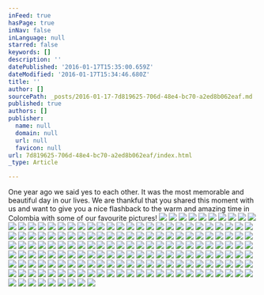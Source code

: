 ```yaml
---
inFeed: true
hasPage: true
inNav: false
inLanguage: null
starred: false
keywords: []
description: ''
datePublished: '2016-01-17T15:35:00.659Z'
dateModified: '2016-01-17T15:34:46.680Z'
title: ''
author: []
sourcePath: _posts/2016-01-17-7d819625-706d-48e4-bc70-a2ed8b062eaf.md
published: true
authors: []
publisher:
  name: null
  domain: null
  url: null
  favicon: null
url: 7d819625-706d-48e4-bc70-a2ed8b062eaf/index.html
_type: Article

---
```

One year ago we said yes to each other. It was the most memorable and beautiful day in our lives. We are thankful that you shared this moment with us and want to give you a nice flashback to the warm and amazing time in Colombia with some of our favourite pictures!  ![](https://the-grid-user-content.s3-us-west-2.amazonaws.com/ff49e730-a981-4b19-bfaa-f53bfbca1770.jpg)
![](https://the-grid-user-content.s3-us-west-2.amazonaws.com/ac582791-f07d-417f-8d5c-4e7a77ff9662.jpg)
![](https://the-grid-user-content.s3-us-west-2.amazonaws.com/b619a220-9aab-49ca-9660-bc6b1b5f5da8.jpg)
![](https://the-grid-user-content.s3-us-west-2.amazonaws.com/7316b20a-adc9-430b-ab1d-616f16e2cceb.jpg)
![](https://the-grid-user-content.s3-us-west-2.amazonaws.com/8881d54a-8249-40d8-bb85-fa89d6c9b581.jpg)
![](https://the-grid-user-content.s3-us-west-2.amazonaws.com/c040a44c-b7c2-4622-9c29-2c22965292bc.jpg)
![](https://the-grid-user-content.s3-us-west-2.amazonaws.com/9e2edd8f-d5d1-49af-8ca0-95e7fe9eb549.jpg)
![](https://the-grid-user-content.s3-us-west-2.amazonaws.com/16ad0047-2ea9-4d2d-b532-1c91f3d3c706.jpg)
![](https://the-grid-user-content.s3-us-west-2.amazonaws.com/ab777df7-2e77-4c34-95db-099a2b3172af.jpg)
![](https://the-grid-user-content.s3-us-west-2.amazonaws.com/34c87f91-cdeb-4859-9b2b-b57787b94814.jpg)
![](https://the-grid-user-content.s3-us-west-2.amazonaws.com/9d918d63-4090-47a6-8ca3-3a35fbf267c1.jpg)
![](https://the-grid-user-content.s3-us-west-2.amazonaws.com/e2e092f1-35b9-4c7e-831e-5899f364d813.jpg)
![](https://the-grid-user-content.s3-us-west-2.amazonaws.com/5d850631-82ae-41ab-b139-13da8fe8c1fe.jpg)
![](https://the-grid-user-content.s3-us-west-2.amazonaws.com/de96e888-44d0-4762-80d8-60c3f40d069f.jpg)
![](https://the-grid-user-content.s3-us-west-2.amazonaws.com/9ed4bdf5-de37-4319-be12-e27689a35d2c.jpg)
![](https://the-grid-user-content.s3-us-west-2.amazonaws.com/06f94d14-44a3-4c99-92ed-e8ae6c8b8fc1.jpg)
![](https://the-grid-user-content.s3-us-west-2.amazonaws.com/9e7616cf-e5d2-409e-87f9-83124ad98460.jpg)
![](https://the-grid-user-content.s3-us-west-2.amazonaws.com/1f288f39-623f-4878-8130-3cf15acba5a5.jpg)
![](https://the-grid-user-content.s3-us-west-2.amazonaws.com/259fb70f-6e32-4d6d-b13e-8157b5a261ae.jpg)
![](https://the-grid-user-content.s3-us-west-2.amazonaws.com/c5d076d7-9385-46db-8df0-45eb95834c84.jpg)
![](https://the-grid-user-content.s3-us-west-2.amazonaws.com/0575a879-a5f3-4ef6-b6b2-3ae9c0c65049.jpg)
![](https://the-grid-user-content.s3-us-west-2.amazonaws.com/37578a6c-1f66-40f0-8300-5ac166709f56.jpg)
![](https://the-grid-user-content.s3-us-west-2.amazonaws.com/14670d0e-ccd7-4dd0-b666-ad8c363ec59a.jpg)
![](https://the-grid-user-content.s3-us-west-2.amazonaws.com/b46e4ecc-5dac-4cf5-adaf-9b13f1f450e2.jpg)
![](https://the-grid-user-content.s3-us-west-2.amazonaws.com/faff3cbc-a3af-4c1a-8f57-7f42c60404f8.jpg)
![](https://the-grid-user-content.s3-us-west-2.amazonaws.com/668c8d03-23a2-4510-9286-ca7827c80d4c.jpg)
![](https://the-grid-user-content.s3-us-west-2.amazonaws.com/0c806f82-d1f1-4614-831e-753415213a38.jpg)
![](https://the-grid-user-content.s3-us-west-2.amazonaws.com/c3a7686c-0f6b-40a6-8b10-da07bf16ea73.jpg)
![](https://the-grid-user-content.s3-us-west-2.amazonaws.com/18122b8d-8d0a-4860-a79b-0395ca3ec478.jpg)
![](https://the-grid-user-content.s3-us-west-2.amazonaws.com/dece76c9-cc28-432d-bdbb-6be538c46314.jpg)
![](https://the-grid-user-content.s3-us-west-2.amazonaws.com/ec59b18a-85cb-466c-b904-2348aeb56ef5.jpg)
![](https://the-grid-user-content.s3-us-west-2.amazonaws.com/209b7ca3-1768-4189-a9f5-fa82c728768d.jpg)
![](https://the-grid-user-content.s3-us-west-2.amazonaws.com/7b2c73f3-bfb3-498e-935c-8e3eed3b36bb.jpg)
![](https://the-grid-user-content.s3-us-west-2.amazonaws.com/c703689c-7068-4bb0-a521-db30d78e37d5.jpg)
![](https://the-grid-user-content.s3-us-west-2.amazonaws.com/85cff46e-59f9-49f0-919a-1768b4277f1d.jpg)
![](https://the-grid-user-content.s3-us-west-2.amazonaws.com/b4844136-9444-4fb0-8ab5-6cda24714fcc.jpg)
![](https://the-grid-user-content.s3-us-west-2.amazonaws.com/22eb7005-0add-4976-8923-db83d6ae9f48.jpg)
![](https://the-grid-user-content.s3-us-west-2.amazonaws.com/86441810-b2dd-46b7-901d-369035042cdf.jpg)
![](https://the-grid-user-content.s3-us-west-2.amazonaws.com/62d188a8-d375-4cca-8750-9fe0a7d568a4.jpg)
![](https://the-grid-user-content.s3-us-west-2.amazonaws.com/c5c5e5bd-246f-4309-b1cc-8b17fe23df84.jpg)
![](https://the-grid-user-content.s3-us-west-2.amazonaws.com/d59b8246-4e62-491b-89c0-f141f0386069.jpg)
![](https://the-grid-user-content.s3-us-west-2.amazonaws.com/b35a954c-2a2c-458e-a6ff-c78dfb52c8eb.jpg)
![](https://the-grid-user-content.s3-us-west-2.amazonaws.com/371c2ded-007f-42ee-81d7-984f8dd4bd89.jpg)
![](https://the-grid-user-content.s3-us-west-2.amazonaws.com/27151009-779b-4301-be18-b07e90550d47.jpg)
![](https://the-grid-user-content.s3-us-west-2.amazonaws.com/854db9cc-1abd-443d-ac5a-94381c295056.jpg)
![](https://the-grid-user-content.s3-us-west-2.amazonaws.com/f01fd894-a3a7-406e-9a69-5683c41af63c.jpg)
![](https://the-grid-user-content.s3-us-west-2.amazonaws.com/ca5b662a-11e1-4606-8324-d429a99323a2.jpg)
![](https://the-grid-user-content.s3-us-west-2.amazonaws.com/4d532f99-de34-4b55-8351-12e46a369b8a.jpg)
![](https://the-grid-user-content.s3-us-west-2.amazonaws.com/9001b0a5-e704-4654-961c-6a2fd3a6b3ed.jpg)
![](https://the-grid-user-content.s3-us-west-2.amazonaws.com/4d765778-7b5d-428f-8ab9-03b344c3ff69.jpg)
![](https://the-grid-user-content.s3-us-west-2.amazonaws.com/853edaac-563f-46bb-939f-df3635c7274e.jpg)
![](https://the-grid-user-content.s3-us-west-2.amazonaws.com/28a75db2-8097-4f9c-af2e-403437b0906b.jpg)
![](https://the-grid-user-content.s3-us-west-2.amazonaws.com/2a9f8680-4e00-4aae-a325-e805513aeb98.jpg)
![](https://the-grid-user-content.s3-us-west-2.amazonaws.com/e003afa6-8781-447e-a274-55a5817ac452.jpg)
![](https://the-grid-user-content.s3-us-west-2.amazonaws.com/ced70481-1d18-47fb-90bc-f8ae342f7590.jpg)
![](https://the-grid-user-content.s3-us-west-2.amazonaws.com/c38a46cc-a55e-4fd7-b55b-c92a18d46d53.jpg)
![](https://the-grid-user-content.s3-us-west-2.amazonaws.com/cad7a5dd-8f68-40ca-bdc9-805051b601b8.jpg)
![](https://the-grid-user-content.s3-us-west-2.amazonaws.com/2a7748e5-b662-4bb1-bfb1-3b31c835d455.jpg)
![](https://the-grid-user-content.s3-us-west-2.amazonaws.com/20e3fcbe-013f-4b9c-8c95-2b6ab3d96366.jpg)
![](https://the-grid-user-content.s3-us-west-2.amazonaws.com/7fab5c45-9258-4a18-a887-a61eafdafd7d.jpg)
![](https://the-grid-user-content.s3-us-west-2.amazonaws.com/6aaf9a1e-fd13-4bd3-bb00-4cc5aad60d25.jpg)
![](https://the-grid-user-content.s3-us-west-2.amazonaws.com/3b23b15f-01b8-4f2d-951c-0b7788ab7ea6.jpg)
![](https://the-grid-user-content.s3-us-west-2.amazonaws.com/163c9d0d-efb6-44b0-ab2c-2994fa8b24c2.jpg)
![](https://the-grid-user-content.s3-us-west-2.amazonaws.com/eaf03517-b18a-44cc-bbc8-987a44eabd79.jpg)
![](https://the-grid-user-content.s3-us-west-2.amazonaws.com/d43ab947-e683-4bf9-b8bf-7cd5405ce8e6.jpg)
![](https://the-grid-user-content.s3-us-west-2.amazonaws.com/2ed9d4dd-8707-4654-8b7e-f42dca7aa07e.jpg)
![](https://the-grid-user-content.s3-us-west-2.amazonaws.com/7e6fae2f-17d3-41d4-8826-dd4aa762ba5e.jpg)
![](https://the-grid-user-content.s3-us-west-2.amazonaws.com/2282ce9b-6563-4a6f-a9b0-63dc470eade2.jpg)
![](https://the-grid-user-content.s3-us-west-2.amazonaws.com/b1ebc4ff-ef44-47d5-a1fa-3c00ce2ff567.jpg)
![](https://the-grid-user-content.s3-us-west-2.amazonaws.com/df267ac5-9b8e-4c4e-abee-7fd53c140ba0.jpg)
![](https://the-grid-user-content.s3-us-west-2.amazonaws.com/7fd42fd6-5b79-4281-bcf1-63e3d3ea0a7e.jpg)
![](https://the-grid-user-content.s3-us-west-2.amazonaws.com/728aefc2-a6f5-4344-a086-38fe740b7aae.jpg)
![](https://the-grid-user-content.s3-us-west-2.amazonaws.com/63eb7be6-39ca-4d6b-a77a-93b71fdbf761.jpg)
![](https://the-grid-user-content.s3-us-west-2.amazonaws.com/ef21900c-b340-4fd3-b303-0b3c0f9ce922.jpg)
![](https://the-grid-user-content.s3-us-west-2.amazonaws.com/ebd68512-d696-44f9-83e6-aa5c45d34cac.jpg)
![](https://the-grid-user-content.s3-us-west-2.amazonaws.com/95261a90-d6f9-4d03-ad22-e48ee452de0b.jpg)
![](https://the-grid-user-content.s3-us-west-2.amazonaws.com/412a0da0-7c99-41e3-8f76-7b837dbb8e81.jpg)
![](https://the-grid-user-content.s3-us-west-2.amazonaws.com/c9e9b5b6-ece2-423f-9970-f502fdc08304.jpg)
![](https://the-grid-user-content.s3-us-west-2.amazonaws.com/02b5e6ed-8fbd-47fa-9275-a3fc49731154.jpg)
![](https://the-grid-user-content.s3-us-west-2.amazonaws.com/3ce27c5b-14f8-4f7d-90b8-f7ee4958ae93.jpg)
![](https://the-grid-user-content.s3-us-west-2.amazonaws.com/955b6a54-ad13-4063-a708-0f048934771f.jpg)
![](https://the-grid-user-content.s3-us-west-2.amazonaws.com/9050a870-a718-45b9-9c15-77ae51f36c1a.jpg)
![](https://the-grid-user-content.s3-us-west-2.amazonaws.com/5773b34a-3ab2-431d-95ce-35b7d453c8e3.jpg)
![](https://the-grid-user-content.s3-us-west-2.amazonaws.com/86d2aa12-5a55-4dca-9f39-c32271dd0ad2.jpg)
![](https://the-grid-user-content.s3-us-west-2.amazonaws.com/36bac21d-63ba-4d3f-9d3a-ee172d1e615e.jpg)
![](https://the-grid-user-content.s3-us-west-2.amazonaws.com/72c6edb9-5348-4dfe-8412-46d5cacd9661.jpg)
![](https://the-grid-user-content.s3-us-west-2.amazonaws.com/6cd85495-65af-454c-910f-fc87418fbe3c.jpg)
![](https://the-grid-user-content.s3-us-west-2.amazonaws.com/704122f1-23c1-4b73-a9fa-60e649826c00.jpg)
![](https://the-grid-user-content.s3-us-west-2.amazonaws.com/33db23b9-1005-47b8-ba9f-49ed7d455342.jpg)
![](https://the-grid-user-content.s3-us-west-2.amazonaws.com/76c39781-d458-45d6-81a8-eaa13ffad1c9.jpg)
![](https://the-grid-user-content.s3-us-west-2.amazonaws.com/8a34c390-1604-4b1c-9d9f-fd395e300212.jpg)
![](https://the-grid-user-content.s3-us-west-2.amazonaws.com/5a1a86bd-b762-4343-ba90-431893147497.jpg)
![](https://the-grid-user-content.s3-us-west-2.amazonaws.com/a04d3efe-9368-441b-b0e8-81e75060ee12.jpg)
![](https://the-grid-user-content.s3-us-west-2.amazonaws.com/417d1c44-5839-450a-bde4-6ba6afcea64c.jpg)
![](https://the-grid-user-content.s3-us-west-2.amazonaws.com/d9313f81-ab83-47a3-abcd-f6a315eecd31.jpg)
![](https://the-grid-user-content.s3-us-west-2.amazonaws.com/56524b1c-479a-4e2f-a01e-481e4ff886ef.jpg)
![](https://the-grid-user-content.s3-us-west-2.amazonaws.com/303d3e96-e9ef-4302-a512-fd416daa1942.jpg)
![](https://the-grid-user-content.s3-us-west-2.amazonaws.com/d33add8e-b613-42d6-be5e-bf4889d46d90.jpg)
![](https://the-grid-user-content.s3-us-west-2.amazonaws.com/9779655b-626e-40bb-81e5-58e25aa897f6.jpg)
![](https://the-grid-user-content.s3-us-west-2.amazonaws.com/d388cd2b-2e67-460a-a405-f5dac96e22dd.jpg)
![](https://the-grid-user-content.s3-us-west-2.amazonaws.com/30054bd6-655d-4ea2-a84c-c31f04190a22.jpg)
![](https://the-grid-user-content.s3-us-west-2.amazonaws.com/720ba4fd-f912-43c5-ad4f-42e1b21d9663.jpg)
![](https://the-grid-user-content.s3-us-west-2.amazonaws.com/1d912418-c3f6-4c6e-894c-c269650f0082.jpg)
![](https://the-grid-user-content.s3-us-west-2.amazonaws.com/f6d3f2a0-c28d-47bb-84b9-44c42de4c551.jpg)
![](https://the-grid-user-content.s3-us-west-2.amazonaws.com/8900de59-45c7-4bff-96df-7a879d18b0da.jpg)
![](https://the-grid-user-content.s3-us-west-2.amazonaws.com/23d11ca3-b961-44d1-b046-3874d2bdb6d5.jpg)
![](https://the-grid-user-content.s3-us-west-2.amazonaws.com/5ce5fb30-fa6f-4ebb-8258-e44c94ff9d1e.jpg)
![](https://the-grid-user-content.s3-us-west-2.amazonaws.com/85cc8ae8-b8e0-4739-ad2e-eb90c603d5ac.jpg)
![](https://the-grid-user-content.s3-us-west-2.amazonaws.com/29f21b97-58b6-45bb-9e88-44a511782498.jpg)
![](https://the-grid-user-content.s3-us-west-2.amazonaws.com/baf3bf43-b2ed-4e5a-b1e0-feb55c6a071a.jpg)
![](https://the-grid-user-content.s3-us-west-2.amazonaws.com/de4c70c0-6f88-428c-8359-3906750ae7ba.jpg)
![](https://the-grid-user-content.s3-us-west-2.amazonaws.com/56a4b1c5-a603-4e9b-a043-b99e9a18711b.jpg)
![](https://the-grid-user-content.s3-us-west-2.amazonaws.com/3b526ef8-3e15-46ad-a7f4-f046c4a55e83.jpg)
![](https://the-grid-user-content.s3-us-west-2.amazonaws.com/8562e07e-159d-423f-a144-1eab703784d1.jpg)
![](https://the-grid-user-content.s3-us-west-2.amazonaws.com/57404acd-2e13-4573-a59d-fc9682e3582a.jpg)
![](https://the-grid-user-content.s3-us-west-2.amazonaws.com/6a82b6d1-cfcd-4d9b-9e8b-725159052b56.jpg)
![](https://the-grid-user-content.s3-us-west-2.amazonaws.com/1a82f6f8-c7ae-4b30-9502-9729a9d9c69c.jpg)
![](https://the-grid-user-content.s3-us-west-2.amazonaws.com/452e90bb-4f6b-43d7-9b36-68c7e990af18.jpg)
![](https://the-grid-user-content.s3-us-west-2.amazonaws.com/5f1302e7-4155-476c-b79b-cc0a8f37cc7e.jpg)
![](https://the-grid-user-content.s3-us-west-2.amazonaws.com/c9c09eaf-224f-4234-9974-a50d729fa9d5.jpg)
![](https://the-grid-user-content.s3-us-west-2.amazonaws.com/80b447b8-b6f1-4ea1-b6b3-0c4ebf4135e8.jpg)
![](https://the-grid-user-content.s3-us-west-2.amazonaws.com/c72f304b-b185-4df0-907e-fe73efae07fa.jpg)
![](https://the-grid-user-content.s3-us-west-2.amazonaws.com/149b9375-3dba-4bcf-bc74-5ee213ee23f2.jpg)
![](https://the-grid-user-content.s3-us-west-2.amazonaws.com/83f28a4f-2c40-4c66-ad55-38d9b4a248a3.jpg)
![](https://the-grid-user-content.s3-us-west-2.amazonaws.com/73ba845b-d5c4-41d3-9398-eff7db5f99ea.jpg)
![](https://the-grid-user-content.s3-us-west-2.amazonaws.com/8d558f9b-faac-465f-b384-514d113cb93f.jpg)
![](https://the-grid-user-content.s3-us-west-2.amazonaws.com/31660f2a-59f5-46c9-b48f-dd9e3b0516a9.jpg)
![](https://the-grid-user-content.s3-us-west-2.amazonaws.com/1cd53afd-72e4-4dd4-a94b-3bec11895f68.jpg)
![](https://the-grid-user-content.s3-us-west-2.amazonaws.com/50ed0e48-d4c4-4d82-b497-370e2487e2e2.jpg)
![](https://the-grid-user-content.s3-us-west-2.amazonaws.com/95fd88ac-abd8-43a1-b877-d9ae1f617d9b.jpg)
![](https://the-grid-user-content.s3-us-west-2.amazonaws.com/06d1dc4f-b609-4258-a47f-d69a8fd68aea.jpg)
![](https://the-grid-user-content.s3-us-west-2.amazonaws.com/80836b41-e915-44c1-8687-d917412b68e7.jpg)
![](https://the-grid-user-content.s3-us-west-2.amazonaws.com/56f33a60-b81f-479a-a29c-10938f43bac4.jpg)
![](https://the-grid-user-content.s3-us-west-2.amazonaws.com/a93b7069-87d4-4d2a-ba53-b783b62e46a2.jpg)
![](https://the-grid-user-content.s3-us-west-2.amazonaws.com/9e5c9496-3b3f-4c67-8820-a4be8bf363ce.jpg)
![](https://the-grid-user-content.s3-us-west-2.amazonaws.com/938a641f-8ccb-4851-9b72-f7b8d24584eb.jpg)
![](https://the-grid-user-content.s3-us-west-2.amazonaws.com/d4d9b197-53a9-40fe-a16b-bdb927540c47.jpg)
![](https://the-grid-user-content.s3-us-west-2.amazonaws.com/e19ec62f-cdd1-469b-980d-a044dbcbee78.jpg)
![](https://the-grid-user-content.s3-us-west-2.amazonaws.com/d421d6af-4fe9-471d-8b30-41f45bed5b6f.jpg)
![](https://the-grid-user-content.s3-us-west-2.amazonaws.com/88729f28-89a7-4355-97be-7096aadc2f3f.jpg)
![](https://the-grid-user-content.s3-us-west-2.amazonaws.com/5b6bff54-b90c-45f9-bb14-98b20e47d978.jpg)
![](https://the-grid-user-content.s3-us-west-2.amazonaws.com/5ca2ffa2-9778-4e10-8a2b-d050c782443b.jpg)
![](https://the-grid-user-content.s3-us-west-2.amazonaws.com/5185cfc1-f0ce-41af-8e4e-a7d7c3adea97.jpg)
![](https://the-grid-user-content.s3-us-west-2.amazonaws.com/a86689aa-1304-4fd1-b2e1-4eb4119e2110.jpg)
![](https://the-grid-user-content.s3-us-west-2.amazonaws.com/3f4a8972-5e4d-49ca-85f4-80e1f9ab0a73.jpg)
![](https://the-grid-user-content.s3-us-west-2.amazonaws.com/e8392e3e-357a-4567-a8cd-792d25e0c2ab.jpg)
![](https://the-grid-user-content.s3-us-west-2.amazonaws.com/3ab02c00-483d-42cc-a62e-48e386123780.jpg)
![](https://the-grid-user-content.s3-us-west-2.amazonaws.com/d80000b2-2b12-48e7-a599-badd84eb7e22.jpg)
![](https://the-grid-user-content.s3-us-west-2.amazonaws.com/5ceca4b9-6703-47db-be92-cee01d946f2e.jpg)
![](https://the-grid-user-content.s3-us-west-2.amazonaws.com/854c873f-a251-40e4-9ff0-f19bfd13dbae.jpg)
![](https://the-grid-user-content.s3-us-west-2.amazonaws.com/68e39cc2-9af5-464e-942a-89658ae162b1.jpg)
![](https://the-grid-user-content.s3-us-west-2.amazonaws.com/fd30bc20-994b-44d6-bb73-c3a8add8ec74.jpg)
![](https://the-grid-user-content.s3-us-west-2.amazonaws.com/a51c909f-f5e8-4ff5-a2d6-ebb476643e71.jpg)
![](https://the-grid-user-content.s3-us-west-2.amazonaws.com/e5575e3f-80a6-48ab-9753-79f5a790ab03.jpg)
![](https://the-grid-user-content.s3-us-west-2.amazonaws.com/de1be283-c873-4d7a-859e-3010239c7ea7.jpg)
![](https://the-grid-user-content.s3-us-west-2.amazonaws.com/a1217063-76b8-4c21-b61a-85aabcc808f0.jpg)
![](https://the-grid-user-content.s3-us-west-2.amazonaws.com/4b9d4ccc-0469-4127-a0e6-a7ef3f162c24.jpg)
![](https://the-grid-user-content.s3-us-west-2.amazonaws.com/3c1d5725-7993-4a97-9fb2-cecce3df53f6.jpg)
![](https://the-grid-user-content.s3-us-west-2.amazonaws.com/70ef7f4d-63f3-4150-8b7b-c46e1094cdc8.jpg)
![](https://the-grid-user-content.s3-us-west-2.amazonaws.com/78c31fe7-62e5-4e86-a4e1-14ea664d36ef.jpg)
![](https://the-grid-user-content.s3-us-west-2.amazonaws.com/abaa573d-7c38-4560-9eac-48c7fd510599.jpg)
![](https://the-grid-user-content.s3-us-west-2.amazonaws.com/56348a60-dcca-49f3-a32b-fafb377204b1.jpg)
![](https://the-grid-user-content.s3-us-west-2.amazonaws.com/64e4311d-3ac2-42ce-ab87-43283d95608a.jpg)
![](https://the-grid-user-content.s3-us-west-2.amazonaws.com/d4d3a015-d7f6-4349-850a-49cb500c1f86.jpg)
![](https://the-grid-user-content.s3-us-west-2.amazonaws.com/1e0676e3-0377-42c4-a5fb-11f7e1aa690d.jpg)
![](https://the-grid-user-content.s3-us-west-2.amazonaws.com/3e4026b3-7cdd-411e-a3fb-36dd84896945.jpg)
![](https://the-grid-user-content.s3-us-west-2.amazonaws.com/057aec5c-d2d2-4322-815f-003101650f5c.jpg)
![](https://the-grid-user-content.s3-us-west-2.amazonaws.com/8311ee84-ff23-4654-848b-9cc9cfa971df.jpg)
![](https://the-grid-user-content.s3-us-west-2.amazonaws.com/b7569a06-21d7-498a-bcac-298ea7302e76.jpg)
